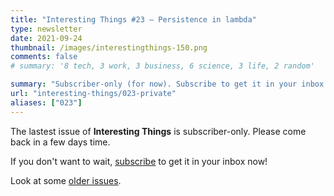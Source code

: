```yaml
---
title: "Interesting Things #23 — Persistence in lambda"
type: newsletter
date: 2021-09-24
thumbnail: /images/interestingthings-150.png
comments: false
# summary: '8 tech, 3 work, 3 business, 6 science, 3 life, 2 random'

summary: "Subscriber-only (for now). Subscribe to get it in your inbox now!"
url: "interesting-things/023-private"
aliases: ["023"]
---
```


The lastest issue of **Interesting Things** is subscriber-only. Please come back in a few days time.

If you don't want to wait, [subscribe](/newsletter) to get it in your inbox now!

Look at some [older issues](/interesting-things).
